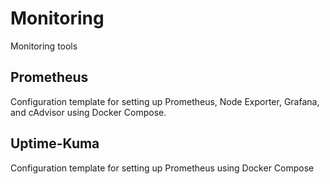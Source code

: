 # Monitoring
Monitoring tools

 ## Prometheus
 Configuration template for setting up Prometheus, Node Exporter, Grafana, and cAdvisor using Docker Compose.
 
 ## Uptime-Kuma
 Configuration template for setting up Prometheus using Docker Compose
